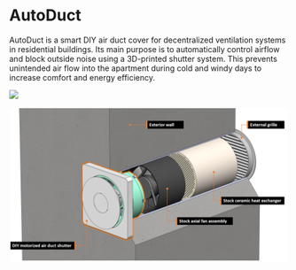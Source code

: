 # AutoDuct

AutoDuct is a smart DIY air duct cover for decentralized ventilation systems in residential buildings. Its main purpose is to automatically control airflow and block outside noise using a 3D-printed shutter system. This prevents unintended air flow into the apartment during cold and windy days to increase comfort and energy efficiency.

![](media/OpenCloseGIF300x300_cropped.gif)

![](media/SystemOverview.png)
